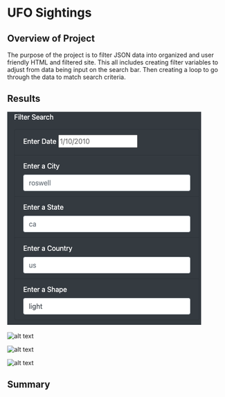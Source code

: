 # UFO Sightings

## Overview of Project
The purpose of the project is to filter JSON data into organized and user friendly HTML and filtered site. This all includes creating filter variables to adjust from data being input on the search bar. Then creating a loop to go through the data to match search criteria. 
## Results

![alt text](https://github.com/cristobalgarcia/UFO_Sightings_js/blob/6b8565c584d2e9b08122a80381fc5a4bbde8a613/static/images/Screen%20Shot%202022-04-06%20at%2010.01.54%20PM.png)

![alt text]()

![alt text]()

![alt text]()


## Summary 
